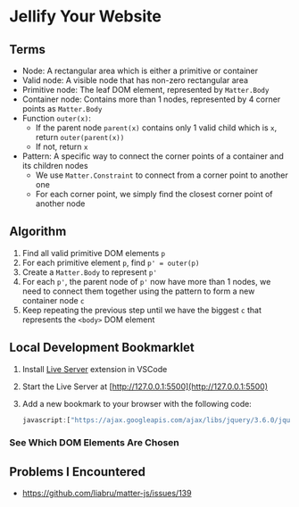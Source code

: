 # Jellify Your Website

## Terms

- Node: A rectangular area which is either a primitive or container
- Valid node: A visible node that has non-zero rectangular area
- Primitive node: The leaf DOM element, represented by `Matter.Body`
- Container node: Contains more than 1 nodes, represented by 4 corner points as `Matter.Body`
- Function `outer(x)`:
  - If the parent node `parent(x)` contains only 1 valid child which is `x`, return `outer(parent(x))`
  - If not, return `x`
- Pattern: A specific way to connect the corner points of a container and its children nodes
  - We use `Matter.Constraint` to connect from a corner point to another one
  - For each corner point, we simply find the closest corner point of another node

## Algorithm

1. Find all valid primitive DOM elements `p`
2. For each primitive element `p`, find `p' = outer(p)`
3. Create a `Matter.Body` to represent `p'`
4. For each `p'`, the parent node of `p'` now have more than 1 nodes, we need to connect them together using the pattern to form a new container node `c`
5. Keep repeating the previous step until we have the biggest `c` that represents the `<body>` DOM element

## Local Development Bookmarklet

1. Install [Live Server](https://marketplace.visualstudio.com/items?itemName=ritwickdey.LiveServer) extension in VSCode
2. Start the Live Server at [http://127.0.0.1:5500](http://127.0.0.1:5500)
3. Add a new bookmark to your browser with the following code:

    ```javascript
    javascript:["https://ajax.googleapis.com/ajax/libs/jquery/3.6.0/jquery.min.js","https://cdn.jsdelivr.net/npm/matter-js@0.17.1/build/matter.min.js","http://localhost:5500/src/jellify.js"].forEach(t=>{const e=document.getElementsByTagName("head")[0],a=document.createElement("script");a.src=t,e.appendChild(a)});
    ```

### See Which DOM Elements Are Chosen

## Problems I Encountered

- https://github.com/liabru/matter-js/issues/139
